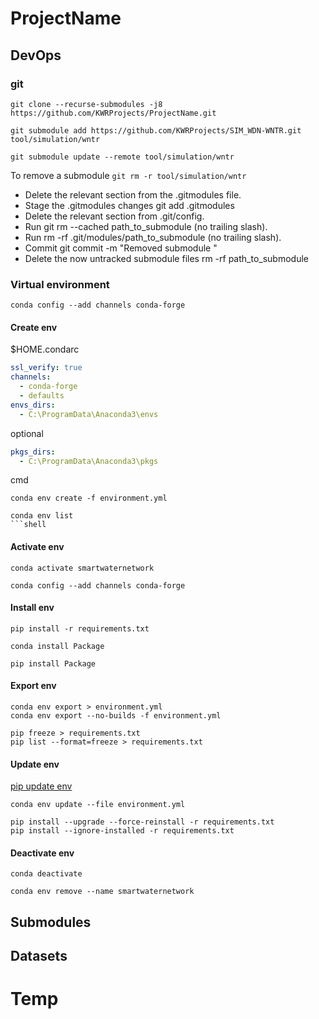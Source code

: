 # ProjectName

## DevOps
### git

```shell
git clone --recurse-submodules -j8 https://github.com/KWRProjects/ProjectName.git

git submodule add https://github.com/KWRProjects/SIM_WDN-WNTR.git tool/simulation/wntr

git submodule update --remote tool/simulation/wntr
```

To remove a submodule `git rm -r tool/simulation/wntr`

- Delete the relevant section from the .gitmodules file.
- Stage the .gitmodules changes git add .gitmodules
- Delete the relevant section from .git/config.
- Run git rm --cached path_to_submodule (no trailing slash).
- Run rm -rf .git/modules/path_to_submodule (no trailing slash).
- Commit git commit -m "Removed submodule <name>"
- Delete the now untracked submodule files rm -rf path_to_submodule

### Virtual environment

```shell
conda config --add channels conda-forge
```
#### Create env

$HOME\.condarc

```yaml
ssl_verify: true
channels:
  - conda-forge
  - defaults
envs_dirs:
  - C:\ProgramData\Anaconda3\envs
```

optional

```yaml
pkgs_dirs:
  - C:\ProgramData\Anaconda3\pkgs
```

cmd

```shell
conda env create -f environment.yml

conda env list
```shell
```

#### Activate env

```shell
conda activate smartwaternetwork

conda config --add channels conda-forge
```

#### Install env

```shell
pip install -r requirements.txt

conda install Package

pip install Package
```

#### Export env

```shell
conda env export > environment.yml
conda env export --no-builds -f environment.yml

pip freeze > requirements.txt
pip list --format=freeze > requirements.txt
```

#### Update env

[pip update env](https://stackoverflow.com/questions/24764549/upgrade-python-packages-from-requirements-txt-using-pip-command)

```shell
conda env update --file environment.yml

pip install --upgrade --force-reinstall -r requirements.txt
pip install --ignore-installed -r requirements.txt
```

#### Deactivate env

```shell
conda deactivate

conda env remove --name smartwaternetwork
```

## Submodules

## Datasets

# Temp
```shell

```

